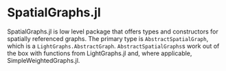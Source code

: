 # SpatialGraphs.jl

SpatialGraphs.jl is  low level package that offers types and constructors for
spatially referenced graphs. The primary type is `AbstractSpatialGraph`, which is a 
`LightGraphs.AbstractGraph`. `AbstractSpatialGraphs`s work out of the box with 
functions from LightGraphs.jl and, where applicable, SimpleWeightedGraphs.jl.